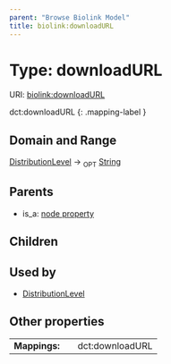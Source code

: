 ```yaml
---
parent: "Browse Biolink Model"
title: biolink:downloadURL
---
```


# Type: downloadURL




URI: [biolink:downloadURL](https://w3id.org/biolink/vocab/downloadURL)

dct:downloadURL
{: .mapping-label }



## Domain and Range

[DistributionLevel](DistributionLevel.md) ->  <sub>OPT</sub> [String](types/String.md)

## Parents

 *  is_a: [node property](node_property.md)

## Children


## Used by

 * [DistributionLevel](DistributionLevel.md)

## Other properties

|  |  |  |
| --- | --- | --- |
| **Mappings:** | | dct:downloadURL |

